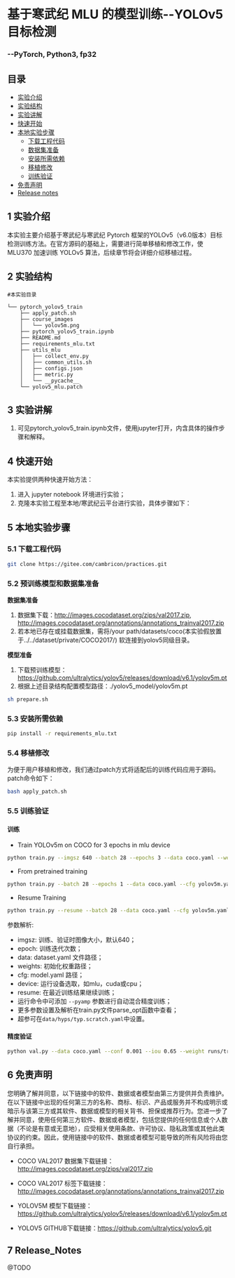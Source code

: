 # 基于寒武纪 MLU 的模型训练--YOLOv5目标检测
### --PyTorch, Python3, fp32

## 目录
* [实验介绍](#1.实验介绍)
* [实验结构](#2.实验结构)
* [实验讲解](#3.实验讲解)
* [快速开始](#4.快速开始)
* [本地实验步骤](#5本地实验步骤)
  * [下载工程代码](#5.1下载工程代码)
  * [数据集准备](#5.2数据集准备)
  * [安装所需依赖](#5.3安装所需依赖)
  * [移植修改](#5.4移植修改)
  * [训练验证](#5.5训练验证)
* [免责声明](#6.免责声明)
* [Release notes](#7.Release_Notes)

## 1 实验介绍
本实验主要介绍基于寒武纪与寒武纪 Pytorch 框架的YOLOv5（v6.0版本）目标检测训练方法。在官方源码的基础上，需要进行简单移植和修改工作，使 MLU370 加速训练 YOLOv5 算法，后续章节将会详细介绍移植过程。

## 2 实验结构
```   
#本实验目录    

└── pytorch_yolov5_train
    ├── apply_patch.sh           
    ├── course_images
    │   └── yolov5m.png
    ├── pytorch_yolov5_train.ipynb
    ├── README.md
    ├── requirements_mlu.txt
    ├── utils_mlu
    │   ├── collect_env.py
    │   ├── common_utils.sh
    │   ├── configs.json
    │   ├── metric.py
    │   └── __pycache__
    └── yolov5_mlu.patch
```
## 3 实验讲解  
1. 可见pytorch_yolov5_train.ipynb文件，使用jupyter打开，内含具体的操作步骤和解释。

## 4 快速开始  
本实验提供两种快速开始方法：
1. 进入 jupyter notebook 环境进行实验；
2. 克隆本实验工程至本地/寒武纪云平台进行实验，具体步骤如下：

## 5 本地实验步骤  
### 5.1 下载工程代码  
```bash   
git clone https://gitee.com/cambricon/practices.git
```

### 5.2 预训练模型和数据集准备  

**数据集准备**  
1. 数据集下载：http://images.cocodataset.org/zips/val2017.zip, http://images.cocodataset.org/annotations/annotations_trainval2017.zip  
2. 若本地已存在或挂载数据集，需将/your path/datasets/coco(本实验假放置于../../dataset/private/COCO2017/) 软连接到yolov5同级目录。    

**模型准备**  
1. 下载预训练模型：https://github.com/ultralytics/yolov5/releases/download/v6.1/yolov5m.pt  
2. 根据上述目录结构配置模型路径：./yolov5_model/yolov5m.pt 

```bash 
sh prepare.sh
```

### 5.3 安装所需依赖
```bash 
pip install -r requirements_mlu.txt
```
### 5.4 移植修改

为便于用户移植和修改，我们通过patch方式将适配后的训练代码应用于源码。patch命令如下：

```bash 
bash apply_patch.sh
```
### 5.5 训练验证
#### 训练  

* Train YOLOv5m on COCO for 3 epochs in mlu device  

```bash 
python train.py --imgsz 640 --batch 28 --epochs 3 --data coco.yaml --weights "" --cfg yolov5m.yaml --device mlu  
```
* From pretrained training  

```bash 
python train.py --batch 28 --epochs 1 --data coco.yaml --cfg yolov5m.yaml  --device mlu  --weights yolov5m.pt
```
* Resume Training  

```bash 
python train.py --resume --batch 28 --data coco.yaml --cfg yolov5m.yaml  --device mlu  --weights ./runs/train/exp6/weights/last.pt 
```
参数解析:

* imgsz: 训练、验证时图像大小，默认640；
* epoch: 训练迭代次数；
* data: dataset.yaml 文件路径；
* weights: 初始化权重路径；
* cfg: model.yaml 路径；
* device: 运行设备选取，如mlu，cuda或cpu； 
* resume: 在最近训练结果继续训练；
* 运行命令中可添加 `--pyamp` 参数进行自动混合精度训练；
* 更多参数设置及解析在train.py文件parse_opt函数中查看；
* 超参可在```data/hyps/typ.scratch.yaml```中设置。

#### 精度验证

```bash 
python val.py --data coco.yaml --conf 0.001 --iou 0.65 --weight runs/train/exp/weights/best.pt --device mlu
```
## 6 免责声明
您明确了解并同意，以下链接中的软件、数据或者模型由第三方提供并负责维护。在以下链接中出现的任何第三方的名称、商标、标识、产品或服务并不构成明示或暗示与该第三方或其软件、数据或模型的相关背书、担保或推荐行为。您进一步了解并同意，使用任何第三方软件、数据或者模型，包括您提供的任何信息或个人数据（不论是有意或无意地），应受相关使用条款、许可协议、隐私政策或其他此类协议的约束。因此，使用链接中的软件、数据或者模型可能导致的所有风险将由您自行承担。

* COCO VAL2017 数据集下载链接：http://images.cocodataset.org/zips/val2017.zip

* COCO VAL2017 标签下载链接：http://images.cocodataset.org/annotations/annotations_trainval2017.zip

* YOLOV5M 模型下载链接：https://github.com/ultralytics/yolov5/releases/download/v6.1/yolov5m.pt

* YOLOV5 GITHUB下载链接：https://github.com/ultralytics/yolov5.git
## 7 Release_Notes
@TODO
